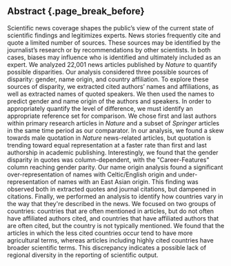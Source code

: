 ## Abstract {.page_break_before}

Scientific news coverage shapes the public’s view of the current state of scientific findings and legitimizes experts.
News stories frequently cite and quote a limited number of sources.
These sources may be identified by the journalist’s research or by recommendations by other scientists.
In both cases, biases may influence who is identified and ultimately included as an expert.
We analyzed 22,001 news articles published by _Nature_ to quantify possible disparities.
Our analysis considered three possible sources of disparity: gender, name origin, and country affiliation.
To explore these sources of disparity, we extracted cited authors’ names and affiliations, as well as extracted names of quoted speakers.
We then used the names to predict gender and name origin of the authors and speakers. <!-- maybe add caveat here -->
In order to appropriately quantify the level of difference, we must identify an appropriate reference set for comparison.
We chose first and last authors within primary research articles in _Nature_ and a subset of _Springer_ articles in the same time period as our comparator.
In our analysis, we found a skew towards male quotation in _Nature_ news-related articles, but quotation is trending toward equal representation at a faster rate than first and last authorship in academic publishing.
Interestingly, we found that the gender disparity in quotes was column-dependent, with the "Career-Features" column reaching gender parity.
Our name origin analysis found a significant over-representation of names with Celtic/English origin and under-representation of names with an East Asian origin.
This finding was observed both in extracted quotes and journal citations, but dampened in citations.
Finally, we performed an analysis to identify how countries vary in the way that they're described in the news.
We focused on two groups of countries: countries that are often mentioned in articles, but do not often have affiliated authors cited, and countries that have affiliated authors that are often cited, but the country is not typically mentioned.
We found that the articles in which the less cited countries occur tend to have more agricultural terms, whereas articles including highly cited countries have broader scientific terms.
This discrepancy indicates a possible lack of regional diversity in the reporting of scientific output.
